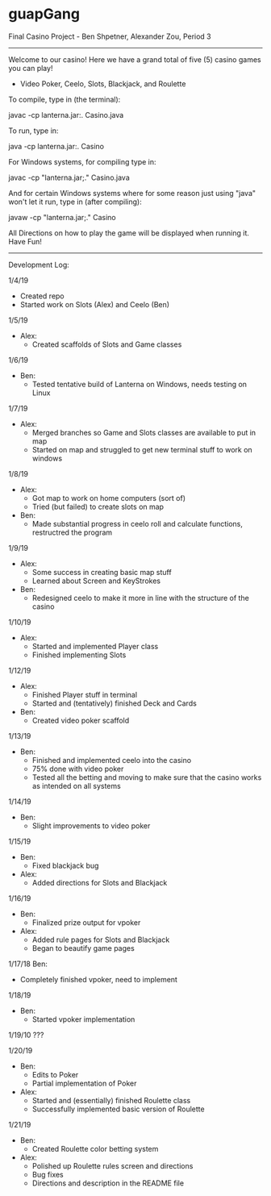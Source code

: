 # guapGang
Final Casino Project - Ben Shpetner, Alexander Zou, Period 3

---

Welcome to our casino! Here we have a grand total of five (5) casino games you can play!
- Video Poker, Ceelo, Slots, Blackjack, and Roulette

To compile, type in (the terminal):

javac -cp lanterna.jar:. Casino.java

To run, type in:

java -cp lanterna.jar:. Casino

For Windows systems, for compiling type in:

javac -cp "lanterna.jar;." Casino.java

And for certain Windows systems where for some reason just using "java" won't let it run, type in (after compiling):

javaw -cp "lanterna.jar;." Casino

All Directions on how to play the game will be displayed when running it.
Have Fun!

---

Development Log:

1/4/19
- Created repo
- Started work on Slots (Alex) and Ceelo (Ben)

1/5/19
- Alex:
  - Created scaffolds of Slots and Game classes

1/6/19
- Ben:
  - Tested tentative build of Lanterna on Windows, needs testing on Linux

1/7/19
- Alex:
  - Merged branches so Game and Slots classes are available to put in map
  - Started on map and struggled to get new terminal stuff to work on windows

1/8/19
- Alex:
  - Got map to work on home computers (sort of)
  - Tried (but failed) to create slots on map
- Ben:
  - Made substantial progress in ceelo roll and calculate functions, restructred the program

1/9/19
- Alex:
  - Some success in creating basic map stuff
  - Learned about Screen and KeyStrokes
- Ben:
  - Redesigned ceelo to make it more in line with the structure of the casino

1/10/19
- Alex:
  - Started and implemented Player class
  - Finished implementing Slots

1/12/19
- Alex:
  - Finished Player stuff in terminal
  - Started and (tentatively) finished Deck and Cards
- Ben:
  - Created video poker scaffold

1/13/19
- Ben:
  - Finished and implemented ceelo into the casino
  - 75% done with video poker
  - Tested all the betting and moving to make sure that the casino works as intended on all systems

1/14/19
- Ben:
  - Slight improvements to video poker

1/15/19
- Ben:
  - Fixed blackjack bug
- Alex:
  - Added directions for Slots and Blackjack

1/16/19
- Ben:
  - Finalized prize output for vpoker
- Alex:
  - Added rule pages for Slots and Blackjack
  - Began to beautify game pages

1/17/18
Ben:
- Completely finished vpoker, need to implement

1/18/19
- Ben:
  - Started vpoker implementation

1/19/10
???

1/20/19
- Ben:
  - Edits to Poker
  - Partial implementation of Poker
- Alex:
  - Started and (essentially) finished Roulette class
  - Successfully implemented basic version of Roulette

1/21/19
- Ben: 
  - Created Roulette color betting system
- Alex:
  - Polished up Roulette rules screen and directions
  - Bug fixes
  - Directions and description in the README file
